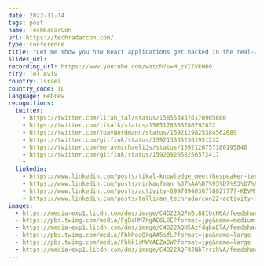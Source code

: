 ```yaml
---
date: 2022-11-14
tags: post
name: TechRadarCon
url: https://techradarcon.com/
type: conference
title: "Let me show you how React applications get hacked in the real-world"
slides_url: 
recording_url: https://www.youtube.com/watch?v=M_zYIZVEHR0
city: Tel Aviv
country: Israel
country_code: IL
language: Hebrew
recognitions:
  twitter:
    - https://twitter.com/liran_tal/status/1585534376170905600
    - https://twitter.com/tikalk/status/1585178366780792832
    - https://twitter.com/YoavNordmann/status/1592129825384562689
    - https://twitter.com/gilfink/status/1592133352361951232
    - https://twitter.com/meravmichaeliJs/status/1592126757100195840
    - https://twitter.com/gilfink/status/1592092058256572417
    - 
  linkedin:
    - https://www.linkedin.com/posts/tikal-knowledge_meetthespeaker-techradarcon22-activity-6983693157599203328-JYYQ?utm_source=share&utm_medium=member_desktop
    - https://www.linkedin.com/posts/nirkaufman_%D7%AA%D7%95%D7%93%D7%94-tikal-fullstack-as-a-service-%D7%A2%D7%9C-%D7%94%D7%94%D7%96%D7%93%D7%9E%D7%A0%D7%95%D7%AA-activity-6997983396530434049-y0_3?utm_source=share&utm_medium=member_desktop
    - https://www.linkedin.com/posts/activity-6997894036778827777-KEVM?utm_source=share&utm_medium=member_desktop
    - https://www.linkedin.com/posts/talliran_techradarcon22-activity-7000040562745610240-kiBi?utm_source=share&utm_medium=member_desktop
images:
  - https://media-exp1.licdn.com/dms/image/C4D22AQFnBt88IUcH6A/feedshare-shrink_1280/0/1665042198644?e=1668038400&v=beta&t=wfO6T4VVovAw5aRroYWQ21rAqoq7nL7uXem7abIGH24
  - https://pbs.twimg.com/media/FgDzHM7XgAE6L8E?format=jpg&name=medium
  - https://media-exp1.licdn.com/dms/image/C4D22AQH5AzfdqbaElA/feedshare-shrink_1280/0/1668449256448?e=1671667200&v=beta&t=PYs4SKk7EAptrjmbqy3m701YO02BuSqGI78OpQviACY
  - https://pbs.twimg.com/media/FhhhoaOXgAA5sfL?format=jpg&name=large
  - https://pbs.twimg.com/media/Fhhk1rMWYAEZaDW?format=jpg&name=large
  - https://media-exp1.licdn.com/dms/image/C4D22AQF9JNbTrrzhVA/feedshare-shrink_1280/0/1668427951296?e=1671062400&v=beta&t=6lOhVVlFH4ERlCqUCBSquN3ZbUraAJPA-hqPsRUdpW0
---
```

